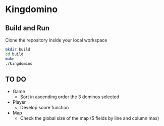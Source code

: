 # Kingdomino

## Build and Run

Clone the repository inside your local workspace

```bash
mkdir build
cd build
make
./kingdomino
```

## TO DO

- Game
    - Sort in ascending order the 3 dominos selected
- Player
    - Develop score function
- Map
    - Check the global size of the map (5 fields by line and column max)
